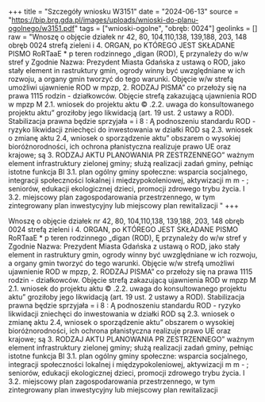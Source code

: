 +++
title = "Szczegóły wniosku W3151"
date = "2024-06-13"
source = "https://bip.brg.gda.pl/images/uploads/wnioski-do-planu-ogolnego/w3151.pdf"
tags = ["wnioski-ogolne", "obręb: 0024"]
geolinks = []
raw = "Wnoszę o objęcie działek nr 42, 80, 104,110,138, 139,188, 203, 148 obręb 0024 strefą zieleni i 4. ORGAN, po KTÓREGO JEST SKŁADANE PISMO RoRTaaE * p teren rodzinnego „digan (ROD), Ę przynależy do w/w stref y Zgodnie Nazwa: Prezydent Miasta Gdańska z ustawą o ROD, jako stały element in rastruktury gmin, ogrody winny być uwzględniane w ich rozwoju, a organy gmin tworzyć do tego warunki. Objęcie w/w strefą umożliwi ujawnienie ROD w mpzp, 2. RODZAJ PISMA” co przełoży się na prawa 1115 rodzin - działkowców. Objęcie strefą zakazującą ujawnienia ROD w mpzp M 2.1. wniosek do projektu aktu © .2.2. uwaga do konsultowanego projektu aktu” groziłoby jego likwidacją (art. 19 ust. 2 ustawy a ROD). Stabilizacja prawna będzie sprzyjała = i 8 : Ą podnoszeniu standardu ROD - ryzyko likwidacji zniechęci do inwestowania w działki ROD są  2.3. wniosek o zmianę aktu  2.4, wniosek o sporządzenie aktu” obszarem o wysokiej bioróżnorodności, ich ochrona płanistyczna realizuje prawo UE oraz krajowe; są 3. RODZAJ AKTU PLANOWANIA PR ZESTRZENNEGO” ważnym element infrastruktury zielonej gminy; służą realizacji zadań gminy, pełniąc istotne funkcja Bl 3.1. plan ogólny gminy społeczne: wsparcia socjalnego, integracji społeczności lokalnej i międzypokoleniowej, aktywizacji m m - ; seniorów, edukacji ekologicznej dzieci, promocji zdrowego trybu życia. I 3.2. miejscowy plan zagospodarowania przestrzennego, w tym zintegrowany plan inwestycyjny lub miejscowy plan rewitalizacji "
+++

Wnoszę o objęcie działek nr 42, 80, 104,110,138, 139,188, 203, 148 obręb 0024 strefą zieleni i
4. ORGAN, po KTÓREGO JEST SKŁADANE PISMO RoRTaaE * p teren rodzinnego „digan (ROD), Ę przynależy do w/w stref y Zgodnie
Nazwa: Prezydent Miasta Gdańska z ustawą o ROD, jako stały element in rastruktury gmin, ogrody winny być uwzględniane w ich
rozwoju, a organy gmin tworzyć do tego warunki. Objęcie w/w strefą umożliwi ujawnienie ROD w mpzp,
2. RODZAJ PISMA” co przełoży się na prawa 1115 rodzin - działkowców. Objęcie strefą zakazującą ujawnienia ROD w mpzp
M 2.1. wniosek do projektu aktu © .2.2. uwaga do konsultowanego projektu aktu” groziłoby jego likwidacją (art. 19 ust. 2 ustawy a ROD). Stabilizacja prawna będzie sprzyjała
= i 8 : Ą podnoszeniu standardu ROD - ryzyko likwidacji zniechęci do inwestowania w działki ROD są
 2.3. wniosek o zmianę aktu  2.4, wniosek o sporządzenie aktu” obszarem o wysokiej bioróżnorodności, ich ochrona płanistyczna realizuje prawo UE oraz krajowe; są
3. RODZAJ AKTU PLANOWANIA PR ZESTRZENNEGO” ważnym element infrastruktury zielonej gminy; służą realizacji zadań gminy, pełniąc istotne funkcja
Bl 3.1. plan ogólny gminy społeczne: wsparcia socjalnego, integracji społeczności lokalnej i międzypokoleniowej, aktywizacji
m m - ; seniorów, edukacji ekologicznej dzieci, promocji zdrowego trybu życia.
I 3.2. miejscowy plan zagospodarowania przestrzennego, w tym zintegrowany plan inwestycyjny lub
miejscowy plan rewitalizacji 


